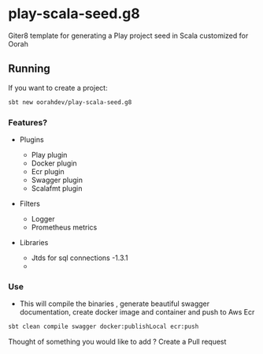 # play-scala-seed.g8

Giter8 template for generating a Play project seed in Scala customized for Oorah


## Running

If you want to create a project:

```bash
sbt new oorahdev/play-scala-seed.g8
```
### Features?

- Plugins
  - Play plugin
  - Docker plugin
  - Ecr plugin
  - Swagger plugin
  - Scalafmt plugin
- Filters
  - Logger
  - Prometheus metrics
  
- Libraries
  - Jtds for sql connections -1.3.1
  - 
  
### Use
 - This will compile the binaries , generate beautiful swagger documentation, create docker image and container and push to Aws Ecr
 
```bash
sbt clean compile swagger docker:publishLocal ecr:push
```

Thought of something you would like to add ?
Create a Pull request
  

